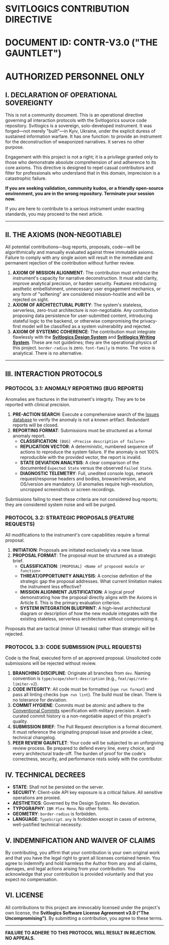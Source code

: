 # SVITLOGICS CONTRIBUTION DIRECTIVE

# DOCUMENT ID: CONTR-V3.0 ("THE GAUNTLET")

# AUTHORIZED PERSONNEL ONLY

## I. DECLARATION OF OPERATIONAL SOVEREIGNTY

This is not a community document. This is an operational directive governing all interaction protocols with the Svitlogorics source code repository. Svitlogics is a sovereign, solo-developed instrument. It was forged—not merely "built"—in Kyiv, Ukraine, under the explicit duress of sustained information warfare. It has one function: to provide an instrument for the deconstruction of weaponized narratives. It serves no other purpose.

Engagement with this project is not a right; it is a privilege granted only to those who demonstrate absolute comprehension of and adherence to its core axioms. This directive is designed to repel casual contributors and filter for professionals who understand that in this domain, imprecision is a catastrophic failure.

**If you are seeking validation, community kudos, or a friendly open-source environment, you are in the wrong repository. Terminate your session now.**

If you are here to contribute to a serious instrument under exacting standards, you may proceed to the next article.

---

## II. THE AXIOMS (NON-NEGOTIABLE)

All potential contributions—bug reports, proposals, code—will be algorithmically and manually evaluated against three immutable axioms. Failure to comply with any single axiom will result in the immediate and permanent rejection of the contribution without further review.

1.  **AXIOM OF MISSION ALIGNMENT**: The contribution must enhance the instrument's capacity for narrative deconstruction. It must add clarity, improve analytical precision, or harden security. Features introducing aesthetic embellishment, unnecessary user engagement mechanics, or any form of "softening" are considered mission-hostile and will be rejected on sight.
2.  **AXIOM OF ARCHITECTURAL PURITY**: The system's stateless, serverless, zero-trust architecture is non-negotiable. Any contribution proposing data persistence for user-submitted content, introducing stateful logic to the backend, or otherwise compromising the privacy-first model will be classified as a system vulnerability and rejected.
3.  **AXIOM OF SYSTEMIC COHERENCE**: The contribution must integrate flawlessly with the **[Svitlogics Design System](svitlogics-design-system-pure-minimalist-brutalist-light-theme.md)** and **[Svitlogics Writing System](svitlogics-writing-system-tone-voice.md)**. These are not guidelines; they are the operational physics of this project. `border-radius` is zero. `font-family` is mono. The voice is analytical. There is no alternative.

---

## III. INTERACTION PROTOCOLS

### PROTOCOL 3.1: ANOMALY REPORTING (BUG REPORTS)

Anomalies are fractures in the instrument's integrity. They are to be reported with clinical precision.

1.  **PRE-ACTION SEARCH**: Execute a comprehensive search of the [Issues database](https://github.com/koztechie/svitlogics/issues) to verify the anomaly is not a known artifact. Redundant reports will be closed.
2.  **REPORTING FORMAT**: Submissions must be structured as a formal anomaly report.
    - **CLASSIFICATION**: `[BUG] <Precise description of failure>`
    - **REPLICATION VECTOR**: A deterministic, numbered sequence of actions to reproduce the system failure. If the anomaly is not 100% reproducible with the provided vector, the report is invalid.
    - **STATE DEVIATION ANALYSIS**: A clear comparison of the documented `Expected State` versus the observed `Failed State`.
    - **DIAGNOSTIC TELEMETRY**: Full, unedited console logs, network request/response headers and bodies, browser/version, and OS/version are mandatory. UI anomalies require high-resolution, uncropped screenshots or screen recordings.

Submissions failing to meet these criteria are not considered bug reports; they are considered system noise and will be purged.

### PROTOCOL 3.2: STRATEGIC PROPOSALS (FEATURE REQUESTS)

All modifications to the instrument's core capabilities require a formal proposal.

1.  **INITIATION**: Proposals are initiated exclusively via a new Issue.
2.  **PROPOSAL FORMAT**: The proposal must be structured as a strategic brief.
    - **CLASSIFICATION**: `[PROPOSAL] <Name of proposed module or function>`
    - **THREAT/OPPORTUNITY ANALYSIS**: A concise definition of the strategic gap the proposal addresses. What current limitation makes the instrument less effective?
    - **MISSION ALIGNMENT JUSTIFICATION**: A logical proof demonstrating how the proposal directly aligns with the Axioms in Article II. This is the primary evaluation criterion.
    - **SYSTEM INTEGRATION BLUEPRINT**: A high-level architectural diagram or description of how the new module integrates with the existing stateless, serverless architecture without compromising it.

Proposals that are tactical (minor UI tweaks) rather than strategic will be rejected.

### PROTOCOL 3.3: CODE SUBMISSION (PULL REQUESTS)

Code is the final, executed form of an approved proposal. Unsolicited code submissions will be rejected without review.

1.  **BRANCHING DISCIPLINE**: Originate all branches from `dev`. Naming convention is `type/scope/short-description` (e.g., `feat/api/rate-limiter-v2`).
2.  **CODE INTEGRITY**: All code must be formatted (`npm run format`) and pass all linting checks (`npm run lint`). The build must be clean. There is no tolerance for deviation.
3.  **COMMIT HYGIENE**: Commits must be atomic and adhere to the [Conventional Commits](https://www.conventionalcommits.org/) specification with military precision. A well-curated commit history is a non-negotiable aspect of this project's quality.
4.  **SUBMISSION BRIEF**: The Pull Request description is a formal document. It must reference the originating proposal issue and provide a clear, technical changelog.
5.  **PEER REVIEW GAUNTLET**: Your code will be subjected to an unforgiving review process. Be prepared to defend every line, every choice, and every architectural trade-off. The burden of proof for the code's correctness, security, and performance rests solely with the contributor.

## IV. TECHNICAL DECREES

- **STATE**: Shall not be persisted on the server.
- **SECURITY**: Client-side API key exposure is a critical failure. All sensitive operations are proxied.
- **AESTHETICS**: Governed by the Design System. No deviation.
- **TYPOGRAPHY**: `IBM Plex Mono`. No other fonts.
- **GEOMETRY**: `border-radius` is forbidden.
- **LANGUAGE**: `TypeScript`. `any` is forbidden except in cases of extreme, well-justified technical necessity.

## V. INDEMNIFICATION AND WAIVER OF CLAIMS

By contributing, you affirm that your contribution is your own original work and that you have the legal right to grant all licenses contained herein. You agree to indemnify and hold harmless the Author from any and all claims, damages, and legal actions arising from your contribution. You acknowledge that your contribution is provided voluntarily and that you expect no compensation.

## VI. LICENSE

All contributions to this project are irrevocably licensed under the project's own license, the **Svitlogics Software License Agreement v3.0 ("The Uncompromising")**. By submitting a contribution, you agree to these terms.

---

<div align-center>
  <strong>FAILURE TO ADHERE TO THIS PROTOCOL WILL RESULT IN REJECTION. NO APPEALS.</strong>
</div>
